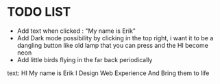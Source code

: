 # TODO LIST
- Add text when clicked : "My name is Erik"
- Add Dark mode possibility by clicking in the top right, i want it to be a dangling button like old lamp that you can press and the HI become neon
- Add little birds flying in the far back periodically

text:
HI
My name is Erik
I Design Web Experience 
And Bring them to life
